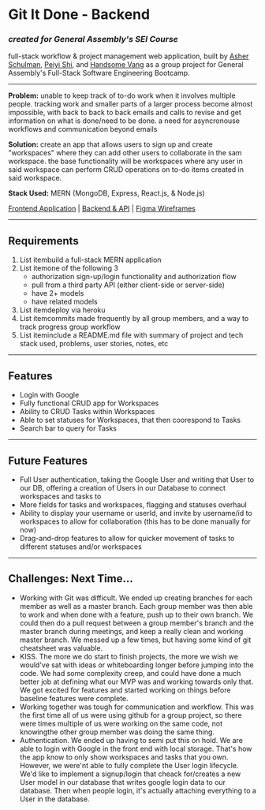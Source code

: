 # Git It Done - Backend

### *created for General Assembly's SEI Course*

full-stack workflow & project management web application, built by [Asher Schulman](https://github.com/asher-schulman), [Peiyi Shi](https://github.com/pys12 ), and [Handsome Vang](https://github.com/handwidhtv8) as a group project for General Assembly's Full-Stack Software Engineering Bootcamp.
***
**Problem:** unable to keep track of to-do work when it involves multiple people. tracking work and smaller parts of a larger process become almost impossible, with back to back to back emails and calls to revise and get information on what is done/need to be done. a need for asyncronouse workflows and communication beyond emails

**Solution:** create an app that allows users to sign up and create "workspaces" where they can add other users to collaborate in the sam workspace. the base functionality will be workspaces where any user in said workspace can perform CRUD operations on to-do items created in said workspace.

**Stack Used:** MERN (MongoDB, Express, React.js, & Node.js)

[Frontend Application](https://asher-schulman.github.io/git-it-done/) |
[Backend & API](https://git-it-done-backend.cyclic.app/api) |
[Figma Wireframes](https://www.figma.com/file/miNyJ54BnuxIeKtkcWINQd/Git-It-Done?node-id=0%3A1)
* * *
## Requirements
1. List itembuild a full-stack MERN application
2. 	List itemone of the following 3
	- authorization sign-up/login functionality and authorization flow
	- pull from a third party API (either client-side or server-side)
	- have 2+ models
	- have related models
3. List itemdeploy via heroku
4. List itemcommits made frequently by all group members, and a way to track progress group workflow
5. List iteminclude a README.md file with summary of project and tech stack used, problems, user stories, notes, etc
* * *
## Features
- Login with Google
- Fully functional CRUD app for Workspaces
- Ability to CRUD Tasks within Workspaces
- Able to set statuses for Workspaces, that then coorespond to Tasks
- Search bar to query for Tasks
* * *
## Future Features
- Full User authentication, taking the Google User and writing that User to our DB, offering a creation of Users in our Database to connect workspaces and tasks to
- More fields for tasks and workspaces, flagging and statuses overhaul
- Ability to display your username or userId, and invite by username/id to workspaces to allow for collaboration (this has to be done manually for now)
- Drag-and-drop features to allow for quicker movement of tasks to different statuses and/or workspaces
* * *
## Challenges: Next Time...
- Working with Git was difficult. We ended up creating branches for each member as well as a master branch. Each group member was then able to work and when done with a feature, push up to their own branch. We could then do a pull request between a group member's branch and the master branch during meetings, and keep a really clean and working master branch. We messed up a few times, but having some kind of git cheatsheet was valuable.
- KISS. The more we do start to finish projects, the more we wish we would've sat with ideas or whiteboarding longer before jumping into the code. We had some complexity creep, and could have done a much better job at defining what our MVP was and working towards only that. We got excited for features and started working on things before baseline features were complete.
- Working together was tough for communication and workflow. This was the first time all of us were using github for a group project, so there were times multiple of us were working on the same code, not knowingthe other group member was doing the same thing.
- Authentication. We ended up having to semi put this on hold. We are able to login with Google in the front end with local storage. That's how the app know to only show workspaces and tasks that you own. However, we were'nt able to fully complete the User login lifecycle. We'd like to implement a signup/login that cheack for/creates a new User model in our database that writes google login data to our database. Then when people login, it's actually attaching everything to a User in the database.
